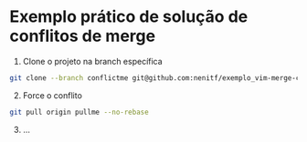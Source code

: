 # Exemplo prático de solução de conflitos de merge

1. Clone o projeto na branch específica
```sh
git clone --branch conflictme git@github.com:nenitf/exemplo_vim-merge-conflict.git
```

2. Force o conflito
```sh
git pull origin pullme --no-rebase
```

3. ...
